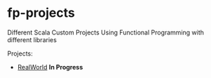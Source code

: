 # fp-projects
Different Scala Custom Projects Using Functional Programming with different libraries

Projects: 
* [RealWorld](https://github.com/gothinkster/realworld)   __In Progress__
